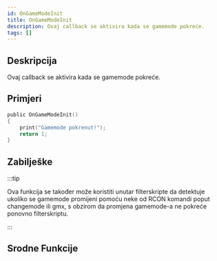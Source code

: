 ```yaml
---
id: OnGameModeInit
title: OnGameModeInit
description: Ovaj callback se aktivira kada se gamemode pokreće.
tags: []
---
```


## Deskripcija

Ovaj callback se aktivira kada se gamemode pokreće.

## Primjeri

```c
public OnGameModeInit()
{
    print("Gamemode pokrenut!");
    return 1;
}
```

## Zabilješke

:::tip

Ova funkcija se također može koristiti unutar filterskripte da detektuje ukoliko se gamemode promijeni pomoću neke od RCON komandi poput changemode ili gmx, s obzirom da promjena gamemode-a ne pokreće ponovno filterskriptu.

:::

## Srodne Funkcije
